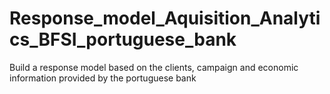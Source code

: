 # Response_model_Aquisition_Analytics_BFSI_portuguese_bank
Build a response model based on the clients, campaign and economic information provided by the portuguese bank
